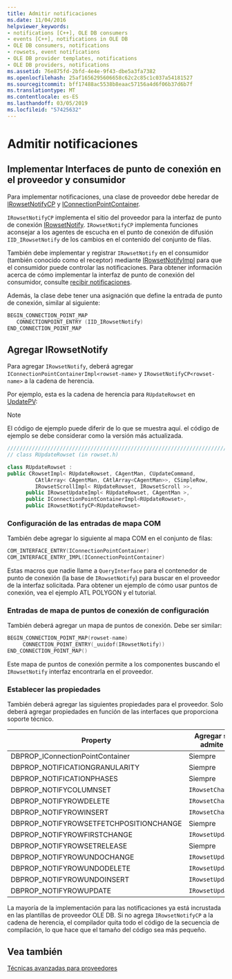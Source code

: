 ```yaml
---
title: Admitir notificaciones
ms.date: 11/04/2016
helpviewer_keywords:
- notifications [C++], OLE DB consumers
- events [C++], notifications in OLE DB
- OLE DB consumers, notifications
- rowsets, event notifications
- OLE DB provider templates, notifications
- OLE DB providers, notifications
ms.assetid: 76e875fd-2bfd-4e4e-9f43-dbe5a3fa7382
ms.openlocfilehash: 25af1656295606658c62c2c85c1c037a54181527
ms.sourcegitcommit: bff17488ac5538b8eaac57156a4d6f06b37d6b7f
ms.translationtype: MT
ms.contentlocale: es-ES
ms.lasthandoff: 03/05/2019
ms.locfileid: "57425632"
---
```

# <a name="supporting-notifications"></a>Admitir notificaciones

## <a name="implementing-connection-point-interfaces-on-the-provider-and-consumer"></a>Implementar Interfaces de punto de conexión en el proveedor y consumidor

Para implementar notificaciones, una clase de proveedor debe heredar de [IRowsetNotifyCP](../../data/oledb/irowsetnotifycp-class.md) y [IConnectionPointContainer](../../atl/reference/iconnectionpointcontainerimpl-class.md).

`IRowsetNotifyCP` implementa el sitio del proveedor para la interfaz de punto de conexión [IRowsetNotify](/previous-versions/windows/desktop/ms712959(v=vs.85)). `IRowsetNotifyCP` implementa funciones aconsejar a los agentes de escucha en el punto de conexión de difusión `IID_IRowsetNotify` de los cambios en el contenido del conjunto de filas.

También debe implementar y registrar `IRowsetNotify` en el consumidor (también conocido como el receptor) mediante [IRowsetNotifyImpl](../../data/oledb/irowsetnotifyimpl-class.md) para que el consumidor puede controlar las notificaciones. Para obtener información acerca de cómo implementar la interfaz de punto de conexión del consumidor, consulte [recibir notificaciones](../../data/oledb/receiving-notifications.md).

Además, la clase debe tener una asignación que define la entrada de punto de conexión, similar al siguiente:

```cpp
BEGIN_CONNECTION_POINT_MAP
   CONNECTIONPOINT_ENTRY (IID_IRowsetNotify)
END_CONNECTION_POINT_MAP
```

## <a name="adding-irowsetnotify"></a>Agregar IRowsetNotify

Para agregar `IRowsetNotify`, deberá agregar `IConnectionPointContainerImpl<rowset-name>` y `IRowsetNotifyCP<rowset-name>` a la cadena de herencia.

Por ejemplo, esta es la cadena de herencia para `RUpdateRowset` en [UpdatePV](https://github.com/Microsoft/VCSamples/tree/master/VC2010Samples/ATL/OLEDB/Provider/UPDATEPV):

> [!NOTE]
> El código de ejemplo puede diferir de lo que se muestra aquí. el código de ejemplo se debe considerar como la versión más actualizada.

```cpp
///////////////////////////////////////////////////////////////////////////
// class RUpdateRowset (in rowset.h)

class RUpdateRowset :
public CRowsetImpl< RUpdateRowset, CAgentMan, CUpdateCommand,
         CAtlArray< CAgentMan, CAtlArray<CAgentMan>>, CSimpleRow,
         IRowsetScrollImpl< RUpdateRowset, IRowsetScroll >>,
      public IRowsetUpdateImpl< RUpdateRowset, CAgentMan >,
      public IConnectionPointContainerImpl<RUpdateRowset>,
      public IRowsetNotifyCP<RUpdateRowset>
```

### <a name="setting-com-map-entries"></a>Configuración de las entradas de mapa COM

También debe agregar lo siguiente al mapa COM en el conjunto de filas:

```cpp
COM_INTERFACE_ENTRY(IConnectionPointContainer)
COM_INTERFACE_ENTRY_IMPL(IConnectionPointContainer)
```

Estas macros que nadie llame a `QueryInterface` para el contenedor de punto de conexión (la base de `IRowsetNotify`) para buscar en el proveedor de la interfaz solicitada. Para obtener un ejemplo de cómo usar puntos de conexión, vea el ejemplo ATL POLYGON y el tutorial.

### <a name="setting-connection-point-map-entries"></a>Entradas de mapa de puntos de conexión de configuración

También deberá agregar un mapa de puntos de conexión. Debe ser similar:

```cpp
BEGIN_CONNECTION_POINT_MAP(rowset-name)
     CONNECTION_POINT_ENTRY(_uuidof(IRowsetNotify))
END_CONNECTION_POINT_MAP()
```

Este mapa de puntos de conexión permite a los componentes buscando el `IRowsetNotify` interfaz encontrarla en el proveedor.

### <a name="setting-properties"></a>Establecer las propiedades

También deberá agregar las siguientes propiedades para el proveedor. Solo deberá agregar propiedades en función de las interfaces que proporciona soporte técnico.

|Property|Agregar si admite|
|--------------|------------------------|
|DBPROP_IConnectionPointContainer|Siempre|
|DBPROP_NOTIFICATIONGRANULARITY|Siempre|
|DBPROP_NOTIFICATIONPHASES|Siempre|
|DBPROP_NOTIFYCOLUMNSET|`IRowsetChange`|
|DBPROP_NOTIFYROWDELETE|`IRowsetChange`|
|DBPROP_NOTIFYROWINSERT|`IRowsetChange`|
|DBPROP_NOTIFYROWSETFETCHPOSITIONCHANGE|Siempre|
|DBPROP_NOTIFYROWFIRSTCHANGE|`IRowsetUpdate`|
|DBPROP_NOTIFYROWSETRELEASE|Siempre|
|DBPROP_NOTIFYROWUNDOCHANGE|`IRowsetUpdate`|
|DBPROP_NOTIFYROWUNDODELETE|`IRowsetUpdate`|
|DBPROP_NOTIFYROWUNDOINSERT|`IRowsetUpdate`|
|DBPROP_NOTIFYROWUPDATE|`IRowsetUpdate`|

La mayoría de la implementación para las notificaciones ya está incrustada en las plantillas de proveedor OLE DB. Si no agrega `IRowsetNotifyCP` a la cadena de herencia, el compilador quita todo el código de la secuencia de compilación, lo que hace que el tamaño del código sea más pequeño.

## <a name="see-also"></a>Vea también

[Técnicas avanzadas para proveedores](../../data/oledb/advanced-provider-techniques.md)